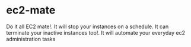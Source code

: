# ec2-mate
Do it all EC2 mate!. It will stop your instances on a schedule. It can terminate your inactive instances too!. It will automate your everyday ec2 administration tasks
